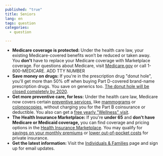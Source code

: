 ```yaml
---
published: "true"
title: Seniors
lang: en
tags: question
categories:
  - question

---
```


* **Medicare coverage is protected:** Under the health care law, your existing Medicare-covered benefits won’t be reduced or taken away. You **don't** have to replace your Medicare coverage with Marketplace coverage. For questions about Medicare, visit [Medicare.gov](https://medicare.gov) or call 1-800-MEDICARE. ADD TTY NUMBER 
* **Save money on drugs:** If you're in the prescription drug "donut hole", you'll get more than 50% off when buying Part D-covered brand-name prescription drugs. You save on generics too. [The donut hole will be closed completely by 2020](https://medicare.gov/part-d/costs/coverage-gap/more-drug-savings-in-2020.html).
* **Get more preventive care, for less:** Under the health care law, Medicare now covers certain [preventive services](https://medicare.gov/coverage/preventive-and-screening-services.html), like [mammograms](https://medicare.gov/coverage/mammograms.html) or [colonoscopies](https://medicare.gov/coverage/colorectal-cancer-screenings.html), without charging you for the Part B coinsurance or deductible. You also can get a [free yearly "Wellness" visit](https://medicare.gov/coverage/preventive-visit-and-yearly-wellness-exams.html).
* **The Health Insurance Marketplace:** If you're **under 65** and **don't have Medicare or Medicaid coverage,** you can find coverage and pricing options in the [Health Insurance Marketplace](/what-is-the-health-insurance-marketplace). You may qualify for [savings on your monthly premiums](/will-i-qualify-to-save-on-monthly-premiums) or [lower out-of-pocket costs](/will-i-qualify-to-save-on-out-of-pocket-costs) for private insurance. 
* **Get the latest information:** Visit the [Individuals & Families](/families) page and sign up for email updates.
